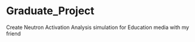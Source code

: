 # Graduate_Project
Create Neutron Activation Analysis simulation for Education media with my friend
